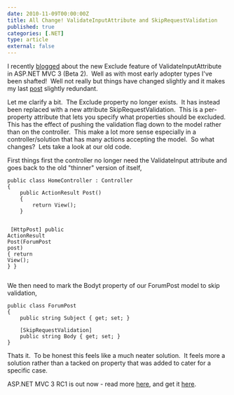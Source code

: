 ```yaml
---
date: 2010-11-09T00:00:00Z
title: All Change! ValidateInputAttribute and SkipRequestValidation
published: true
categories: [.NET]
type: article
external: false
---
```

<p>I recently <a href="http://yobriefcase.posterous.com/validateinputattribute-changes-in-mvc3">blogged</a> about the new Exclude feature of ValidateInputAttribute in ASP.NET MVC 3 (Beta  2).  Well as with most early adopter types I've been shafted!  Well not really  but things have changed slightly and it makes my last <a href="http://yobriefcase.posterous.com/validateinputattribute-changes-in-mvc3">post</a> slightly redundant.</p><p>Let me clarify a bit.  The Exclude property no longer exists.  It has instead  been replaced with a new attribute SkipRequestValidation.  This is a  per-property attribute that lets you specify what properties should be  excluded.  This has the effect of pushing the validation flag down to the model  rather than on the controller.  This make a lot more sense especially in a  controller/solution that has many actions accepting the model.  So what  changes?  Lets take a look at our old code.</p><p>First things first the controller no longer need the ValidateInput attribute  and goes back to the old "thinner" version of itself,</p><p></p><div class="highlight"><pre><code><span class="k">public</span> <span class="k">class</span> <span class="nc">HomeController</span> <span class="p">:</span> <span class="n">Controller</span>
<span class="p">{</span>
    <span class="k">public</span> <span class="n">ActionResult</span> <span class="nf">Post</span><span class="p">()</span>
    <span class="p">{</span>
        <span class="k">return</span> <span class="nf">View</span><span class="p">();</span>
    <span class="p">}</span>

<span class="na">    [HttpPost]</span>
    <span class="k">public</span> <span class="n">ActionResult</span> <span class="nf">Post</span><span class="p">(</span><span class="n">ForumPost</span> <span class="n">post</span><span class="p">)</span>
    <span class="p">{</span>
        <span class="k">return</span> <span class="nf">View</span><span class="p">();</span>
    <span class="p">}</span>
<span class="p">}</span>
</code></pre></div>
<p>We then need to mark the Bodyt property of our ForumPost model to skip  validation,</p><p><div class="highlight"><pre><code><span class="k">public</span> <span class="k">class</span> <span class="nc">ForumPost</span>
<span class="p">{</span>
    <span class="k">public</span> <span class="kt">string</span> <span class="n">Subject</span> <span class="p">{</span> <span class="k">get</span><span class="p">;</span> <span class="k">set</span><span class="p">;</span> <span class="p">}</span>
<span class="na">    </span>
<span class="na">    [SkipRequestValidation]</span>
    <span class="k">public</span> <span class="kt">string</span> <span class="n">Body</span> <span class="p">{</span> <span class="k">get</span><span class="p">;</span> <span class="k">set</span><span class="p">;</span> <span class="p">}</span>
<span class="p">}</span>
</code></pre></div>
</p><p>Thats it.  To be honest this feels like a much neater solution.  It feels  more a solution rather than a tacked on property that was added to cater for a  specific case.</p><p>ASP.NET MVC 3 RC1 is out now - read more <a href="http://weblogs.asp.net/scottgu/archive/2010/11/09/announcing-the-asp-net-mvc-3-release-candidate.aspx">here</a>,  and get it <a href="http://go.microsoft.com/fwlink/?LinkID=191797">here</a>.</p>